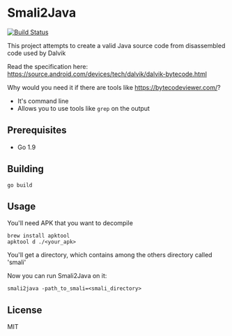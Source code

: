 # Smali2Java
[![Build Status](https://travis-ci.org/AlexeySoshin/smali2java.svg?branch=master)](https://travis-ci.org/AlexeySoshin/smali2java)

This project attempts to create a valid Java source code from disassembled code used by Dalvik <br />

Read the specification here: https://source.android.com/devices/tech/dalvik/dalvik-bytecode.html

Why would you need it if there are tools like https://bytecodeviewer.com/? <br />
* It's command line
* Allows you to use tools like `grep` on the output

## Prerequisites
* Go 1.9

## Building
```
go build
```

## Usage
You'll need APK that you want to decompile <br />

```
brew install apktool
apktool d ./<your_apk>
```

You'll get a directory, which contains among the others directory called 'smali'

Now you can run Smali2Java on it:
```
smali2java -path_to_smali=<smali_directory>
```

## License
MIT